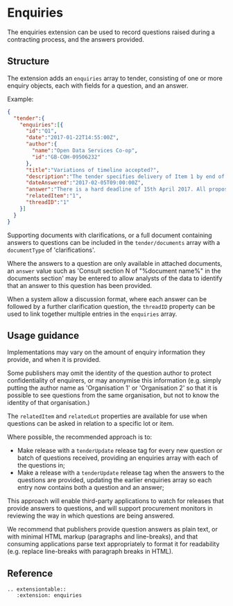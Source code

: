 Enquiries 
========================

The enquiries extension can be used to record questions raised during a contracting process, and the answers provided.

## Structure

The extension adds an ```enquiries``` array to tender, consisting of one or more enquiry objects, each with fields for a question, and an answer.

Example:

```json
{
  "tender":{
    "enquiries":[{
      "id":"Q1",
      "date":"2017-01-22T14:55:00Z",
      "author":{
        "name":"Open Data Services Co-op",
        "id":"GB-COH-09506232"
      },
      "title":"Variations of timeline accepted?",
      "description":"The tender specifies delivery of Item 1 by end of March 2017. Will alternative proposals for the timeline be considered?",
      "dateAnswered":"2017-02-05T09:00:00Z",
      "answer":"There is a hard deadline of 15th April 2017. All proposals must be for delivery of Item 1 by this date.",
      "relatedItem":"1",
      "threadID":"1"
    }]
  }
}
```

Supporting documents with clarifications, or a full document containing answers to questions can be included in the ```tender/documents``` array with a ```documentType``` of 'clarifications'. 

Where the answers to a question are only available in attached documents, an ```answer``` value such as 'Consult section N of "%document name%" in the documents section' may be entered to allow analysts of the data to identify that an answer to this question has been provided. 

When a system allow a discussion format, where each answer can be followed by a further clarification question, the ```threadID``` property can be used to link together multiple entries in the ```enquiries``` array.

## Usage guidance

Implementations may vary on the amount of enquiry information they provide, and when it is provided. 

Some publishers may omit the identity of the question author to protect confidentiality of enquirers, or may anonymise this information (e.g. simply putting the author name as 'Organisation 1' or 'Organisation 2' so that it is possible to see questions from the same organisation, but not to know the identity of that organisation.)

The ```relatedItem``` and ```relatedLot``` properties are available for use when questions can be asked in relation to a specific lot or item. 

Where possible, the recommended approach is to:

* Make release with a ```tenderUpdate``` release tag for every new question or batch of questions received, providing an enquiries array with each of the questions in;
* Make a release with a ```tenderUpdate``` release tag when the answers to the questions are provided, updating the earlier enquiries array so each entry now contains both a question and an answer;

This approach will enable third-party applications to watch for releases that provide answers to questions, and will support procurement monitors in reviewing the way in which questions are being answered. 

We recommend that publishers provide question answers as plain text, or with minimal HTML markup (paragraphs and line-breaks), and that consuming applications parse text appropriately to format it for readability (e.g. replace line-breaks with paragraph breaks in HTML).

## Reference

```eval_rst
.. extensiontable::
   :extension: enquiries
```
